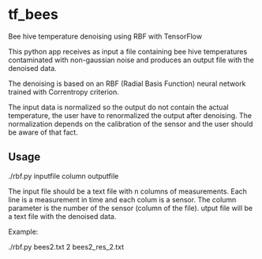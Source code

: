 # tf_bees

Bee hive temperature denoising using RBF with TensorFlow

This python app receives as input a file containing bee hive temperatures contaminated with non-gaussian noise and produces an output file with the denoised data.

The denoising is based on an RBF (Radial Basis Function) neural network trained with Correntropy criterion.

The input data is normalized so the output do not contain the actual temperature, the user have to renormalized the output after denoising. The normalization depends on the calibration of the sensor and the user should be aware of that fact.

## Usage 

./rbf.py inputfile column outputfile

The input file should be a text file with n columns of measurements. Each line is a measurement in time and each colum is a sensor. The column parameter is the number of the sensor (column of the file). utput file will be a text file with the denoised data.


Example:

./rbf.py bees2.txt 2 bees2_res_2.txt

